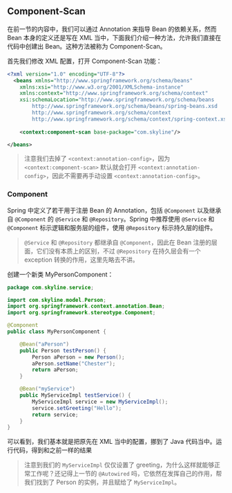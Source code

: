 ## Component-Scan

在前一节的内容中，我们可以通过 Annotation 来指导 Bean 的依赖关系，然而 Bean 本身的定义还是写在 XML 当中，下面我们介绍一种方法，允许我们直接在代码中创建出 Bean。这种方法被称为 Component-Scan。

首先我们修改 XML 配置，打开 Component-Scan 功能：

```xml
<?xml version="1.0" encoding="UTF-8"?>
  <beans xmlns="http://www.springframework.org/schema/beans"
    xmlns:xsi="http://www.w3.org/2001/XMLSchema-instance"
    xmlns:context="http://www.springframework.org/schema/context"
    xsi:schemaLocation="http://www.springframework.org/schema/beans
        http://www.springframework.org/schema/beans/spring-beans.xsd
        http://www.springframework.org/schema/context
        http://www.springframework.org/schema/context/spring-context.xsd">
    
    <context:component-scan base-package="com.skyline"/>

</beans>
```

>注意我们去掉了 `<context:annotation-config>`，因为 `<context:component-scan>` 默认就会打开 `<context:annotation-config>`，因此不需要再手动设置 `<context:annotation-config>`。

### Component

Spring 中定义了若干用于注册 Bean 的 Annotation，包括 `@Component` 以及继承自 `@Component` 的 `@Service` 和 `@Repository`。Spring 中推荐使用 `@Service` 和 `@Component` 标示逻辑和服务层的组件，使用 `@Repository` 标示持久层的组件。

>`@Service` 和 `@Repository` 都继承自 `@Component`，因此在 Bean 注册的层面，它们没有本质上的区别，不过 `@Repository` 在持久层会有一个 exception 转换的作用，这里先略去不讲。

创建一个新类 MyPersonComponent：

```java
package com.skyline.service;

import com.skyline.model.Person;
import org.springframework.context.annotation.Bean;
import org.springframework.stereotype.Component;

@Component
public class MyPersonComponent {

    @Bean("aPerson")
    public Person testPerson() {
        Person aPerson = new Person();
        aPerson.setName("Chester");
        return aPerson;
    }

    @Bean("myService")
    public MyServiceImpl testService() {
        MyServiceImpl service = new MyServiceImpl();
        service.setGreeting("Hello");
        return service;
    }
}
```

可以看到，我们基本就是把原先在 XML 当中的配置，挪到了 Java 代码当中。运行代码，得到和之前一样的结果

>注意到我们的 `MyServiceImpl` 仅仅设置了 greeting，为什么这样就能够正常工作呢？还记得上一节的 `@Autowired` 吗，它依然在发挥自己的作用，帮我们找到了 Person 的实例，并且赋给了 `MyServiceImpl`。


